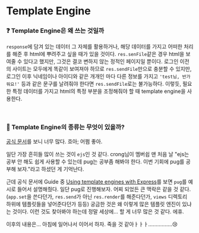 # Template Engine

### :question: Template Engine은 왜 쓰는 것일까

`response`에 담겨 있는 데이터 그 자체를 활용하거나, 해당 데이터를 가지고 어떠한 처리를 해준 후 html에 뿌려주고 싶을 때가 있을 것이다. `res.senFile`같은 경우 html을 보여줄 수 있다고 했지만, 그것은 결코 변하지 않는 정적인 페이지일 뿐이다. 로그인 이전의 사이트는 모두에게 똑같이 보여져야 하므로 `res.sendFile`만으로 충분할 수 있지만, 로그인 이후 닉네임이나 아이디와 같은 개개인 마다 다른 정보를 가지고 `'test님, 반가워요!'` 등과 같은 문구를 날려줘야 한다면 `res.sendFile`로는 불가능하다. 이렇듯, 필요한 특정 데이터를 가지고 html의 특정 부분을 조정해줘야 할 때 template engine을 사용한다.

<br>

### :rocket: Template Engine의 종류는 무엇이 있을까?

[공식 문서](https://expressjs.com/en/resources/template-engines.html)를 보니 너무 많다. 흐아; 어쩜 좋아.<br>

일단 가장 흔히들 많이 쓰는 것이 `ejs`인 것 같다. crong님이 멤버쉽 맨 처음 날 "ejs는 공부 안 해도 쉽게 사용할 수 있는데 pug는 공부좀 해봐야 한다. 이번 기회에 pug를 공부해 보자."라고 하셨던 게 기억난다.<br>

근데 공식 문서에 Guide 중 [Using template engines with Express](https://expressjs.com/en/guide/using-template-engines.html)를 보면 `pug`를 예시로 들어서 설명해줬다. 일단 pug로 진행해보자. 어찌 되었든 큰 맥락은 같을 것 같다. (`app.set`을 쓴다던가, `res.send`가 아닌 `res.render`를 해준다던가, `views` 디렉토리 하위에 템플릿들을 넣어준다던가 등등) 궁금한 것은 왜 이렇게 많은 템플릿 엔진이 있냐는 것이다. 이런 것도 찾아봐야 하는데 정말 세상에... 할 게 너무 많은 것 같다. 에휴.<br>

이후의 내용은... 아침에 일어나서 이어서 하자. 죽을 것 같아ㅏㅏㅏ................:cry:
